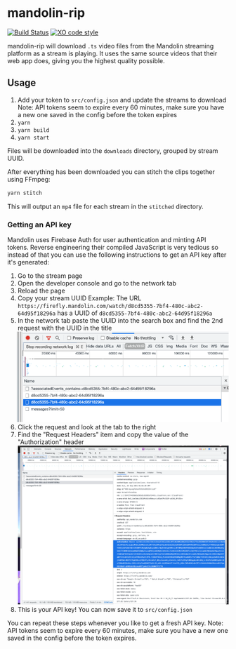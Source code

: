 # mandolin-rip

[![Build Status](https://github.com/jonahsnider/mandolin-rip/workflows/CI/badge.svg)](https://github.com/jonahsnidersnider/mandolin-rip/actions)
[![XO code style](https://img.shields.io/badge/code_style-XO-5ed9c7.svg)](https://github.com/xojs/xo)

mandolin-rip will download `.ts` video files from the Mandolin streaming platform as a stream is playing.
It uses the same source videos that their web app does, giving you the highest quality possible.

## Usage

1. Add your token to `src/config.json` and update the streams to download
   Note: API tokens seem to expire every 60 minutes, make sure you have a new one saved in the config before the token expires
2. `yarn`
3. `yarn build`
4. `yarn start`

Files will be downloaded into the `downloads` directory, grouped by stream UUID.

After everything has been downloaded you can stitch the clips together using FFmpeg:

```sh
yarn stitch
```

This will output an `mp4` file for each stream in the `stitched` directory.

### Getting an API key

Mandolin uses Firebase Auth for user authentication and minting API tokens.
Reverse engineering their compiled JavaScript is very tedious so instead of that you can use the following instructions to get an API key after it's generated:

1. Go to the stream page
2. Open the developer console and go to the network tab
3. Reload the page
4. Copy your stream UUID
   Example: The URL `https://firefly.mandolin.com/watch/d8cd5355-7bf4-480c-abc2-64d95f18296a` has a UUID of `d8cd5355-7bf4-480c-abc2-64d95f18296a`
5. In the network tab paste the UUID into the search box and find the 2nd request with the UUID in the title
   ![developer console network tab](./docs/search.png)
6. Click the request and look at the tab to the right
7. Find the "Request Headers" item and copy the value of the "Authorization" header
   ![developer console network tab](./docs/token.png)
8. This is your API key! You can now save it to `src/config.json`

You can repeat these steps whenever you like to get a fresh API key.
Note: API tokens seem to expire every 60 minutes, make sure you have a new one saved in the config before the token expires.
